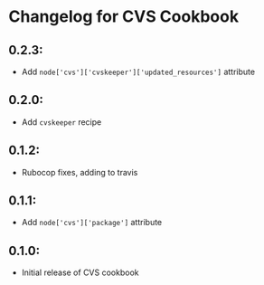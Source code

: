 # Changelog for CVS Cookbook

## 0.2.3:

* Add `node['cvs']['cvskeeper']['updated_resources']` attribute

## 0.2.0:

* Add `cvskeeper` recipe

## 0.1.2:

* Rubocop fixes, adding to travis

## 0.1.1:

* Add `node['cvs']['package']` attribute

## 0.1.0:

* Initial release of CVS cookbook

